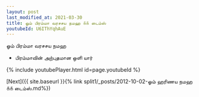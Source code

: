 ```yaml
---
layout: post
last_modified_at: 2021-03-30
title: ஓம் பிரம்மா வரசசய நமஹ ௧௧ டைம்ஸ்
youtubeId: U6IThYqhAuE
---
```

 
 
 ஓம் பிரம்மா வரசசய நமஹ  
 
 -  பிரம்மாவின் அற்புதமான ஒளி யார் 
 
  
 
  
 
 
 
 
 
 


{% include youtubePlayer.html id=page.youtubeId %}
 
[Next]({{ site.baseurl }}{% link  split1/_posts/2012-10-02-ஓம் ஹரிணய நமஹ ௧௧ டைம்ஸ்.md%})
 

